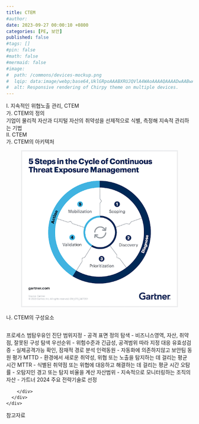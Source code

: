 ```yaml
---
title: CTEM
#author: 
date: 2023-09-27 00:00:10 +0800
categories: [PE, 보안]
published: false
#tags: []
#pin: false
#math: false
#mermaid: false
#image:
#  path: /commons/devices-mockup.png
#  lqip: data:image/webp;base64,UklGRpoAAABXRUJQVlA4WAoAAAAQAAAADwAABwAAQUxQSDIAAAARL0AmbZurmr57yyIiqE8oiG0bejIYEQTgqiDA9vqnsUSI6H+oAERp2HZ65qP/VIAWAFZQOCBCAAAA8AEAnQEqEAAIAAVAfCWkAALp8sF8rgRgAP7o9FDvMCkMde9PK7euH5M1m6VWoDXf2FkP3BqV0ZYbO6NA/VFIAAAA
#  alt: Responsive rendering of Chirpy theme on multiple devices.
---
```


<div class="post-wrap">
  <div class="para">
    <div class="para-title">
      I. 지속적인 위협노출 관리, CTEM
    </div>
    <div class="para-cntnt">
      <div class="para">
        <div class="para-title">
          가. CTEM의 정의
        </div>
        <div class="para-cntnt">
            기업이 물리적 자산과 디지털 자산의 취약성을 선제적으로 식별, 측정해 지속적 관리하는 기법
        </div>
      </div>
    </div>
  </div>
  
  <div class="para">
    <div class="para-title">
      II. CTEM
    </div>
    <div class="para-cntnt">
      <div class="para">
        <div class="para-title">
          가. CTEM의 아키텍처
        </div>
        <div class="para-cntnt">
          <figure class="post-figure">
            <img src="/assets/img/posts/CTEM.png" alt="CTEM">
<!--            <figcaption>Source: Unveiling the Metaverse: Exploring Emerging Trends, Multifaceted Perspectives, and Future Challenges</figcaption>-->
          </figure>
        </div>
      </div>
      <div class="para">
        <div class="para-title">
          나. CTEM의 구성요소
        </div>
        <div class="para-cntnt">
          <table class="post-table">
          </table>
          프로세스 범탐우유인
  진단
    범위지정 - 공격 표면 정의
    탐색 - 비즈니스영역, 자산, 취약점, 잘못된 구성 탐색
    우선순위 - 위험수준과 긴급성, 공격범위 따라 지정
  대응
    유효성검증 - 실제공격가능 확인, 잠재적 경로 분석
    인력동원 - 자동화에 의존하지않고 보안팀 동원
평가
  MTTD - 환경에서 새로운 취약성, 위협 또는 노출을 탐지하는 데 걸리는 평균 시간
  MTTR - 식별된 취약점 또는 위협에 대응하고 해결하는 데 걸리는 평균 시간
  오탐률 - 오탐지인 경고 또는 탐지 비율을 계산
  자산범위 - 지속적으로 모니터링하는 조직의 자산
- 가트너 2024 주요 전략기술로 선정

        </div>
      </div>
    </div>
  </div>

  <div class="refr-wrap">
    <div class="refr-title">
        참고자료
    </div>
    <ol class="refr-list">
    <!--    <li>(나현식, 최대선) <a target="_blank" href="https://scienceon.kisti.re.kr/commons/util/originalView.do?cn=JAKO202225948430499&oCn=JAKO202225948430499&dbt=JAKO&journal=NJOU00291864">메타버스 보안 위협 요소 및 대응 방안 검토</a></li>-->
    <!--    <li>(M. Uddin, S. Manickam, H. Ullah, M. Obaidat and A. Dandoush) <a target="_blank" href="https://ieeexplore.ieee.org/abstract/document/10138386">Unveiling the Metaverse: Exploring Emerging Trends, Multifaceted Perspectives, and Future Challenges</a></li>-->
    </ol>
  </div>
</div>
